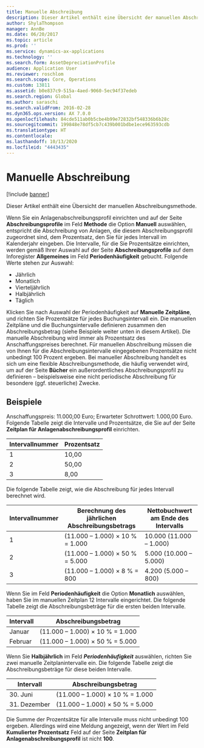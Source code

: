 ```yaml
---
title: Manuelle Abschreibung
description: Dieser Artikel enthält eine Übersicht der manuellen Abschreibungsmethode.
author: ShylaThompson
manager: AnnBe
ms.date: 06/20/2017
ms.topic: article
ms.prod: ''
ms.service: dynamics-ax-applications
ms.technology: ''
ms.search.form: AssetDepreciationProfile
audience: Application User
ms.reviewer: roschlom
ms.search.scope: Core, Operations
ms.custom: 13811
ms.assetid: b0e837c9-515a-4aed-9060-5ec94f37edeb
ms.search.region: Global
ms.author: saraschi
ms.search.validFrom: 2016-02-28
ms.dyn365.ops.version: AX 7.0.0
ms.openlocfilehash: 84cde511ab0b5cbe4b99e72832bf548336b6b28c
ms.sourcegitcommit: 199848e78df5cb7c439b001bdbe1ece963593cdb
ms.translationtype: HT
ms.contentlocale: 
ms.lasthandoff: 10/13/2020
ms.locfileid: "4443435"
---
```

# <a name="manual-depreciation"></a>Manuelle Abschreibung

[!include [banner](../includes/banner.md)]

Dieser Artikel enthält eine Übersicht der manuellen Abschreibungsmethode.

Wenn Sie ein Anlagenabschreibungsprofil einrichten und auf der Seite **Abschreibungsprofile** im Feld **Methode** die Option **Manuell** auswählen, entspricht die Abschreibung von Anlagen, die diesem Abschreibungsprofil zugeordnet sind, dem Prozentsatz, den Sie für jedes Intervall im Kalenderjahr eingeben. Die Intervalle, für die Sie Prozentsätze einrichten, werden gemäß Ihrer Auswahl auf der Seite **Abschreibungsprofile** auf dem Inforegister **Allgemeines** im Feld **Periodenhäufigkeit** gebucht. Folgende Werte stehen zur Auswahl:

-   Jährlich
-   Monatlich
-   Vierteljährlich
-   Halbjährlich
-   Täglich

Klicken Sie nach Auswahl der Periodenhäufigkeit auf **Manuelle Zeitpläne**, und richten Sie Prozentsätze für jedes Buchungsintervall ein. Die manuellen Zeitpläne und die Buchungsintervalle definieren zusammen den Abschreibungsbetrag (siehe Beispiele weiter unten in diesem Artikel). Die manuelle Abschreibung wird immer als Prozentsatz des Anschaffungspreises berechnet. Für manuellen Abschreibung müssen die von Ihnen für die Abschreibungsintervalle eingegebenen Prozentsätze nicht unbedingt 100 Prozent ergeben. Bei manueller Abschreibung handelt es sich um eine flexible Abschreibungsmethode, die häufig verwendet wird, um auf der Seite **Bücher** ein außerordentliches Abschreibungsprofil zu definieren – beispielsweise eine nicht periodische Abschreibung für besondere (ggf. steuerliche) Zwecke.

## <a name="examples"></a>Beispiele
Anschaffungspreis: 11.000,00 Euro; Erwarteter Schrottwert: 1.000,00 Euro. Folgende Tabelle zeigt die Intervalle und Prozentsätze, die Sie auf der Seite **Zeitplan für Anlagenabschreibungsprofil** einrichten.

| Intervallnummer | Prozentsatz |
|-----------------|------------|
| 1               | 10,00      |
| 2               | 50,00      |
| 3               | 8,00       |

Die folgende Tabelle zeigt, wie die Abschreibung für jedes Intervall berechnet wird.

|  Intervallnummer | Berechnung des jährlichen Abschreibungsbetrags | Nettobuchwert am Ende des Intervalls |
|------------------|-----------------------------------------------|-------------------------------------------|
| 1                | (11.000 – 1.000) × 10 % = 1.000                | 10.000 (11.000 – 1.000)                   |
| 2                | (11.000 – 1.000) × 50 % = 5.000                | 5.000 (10.000 – 5.000)                    |
| 3                | (11.000 – 1.000) × 8 % = 800                   | 4.200 (5.000 – 800)                       |

Wenn Sie im Feld **Periodenhäufigkeit** die Option **Monatlich** auswählen, haben Sie im manuellen Zeitplan 12 Intervalle eingerichtet. Die folgende Tabelle zeigt die Abschreibungsbeträge für die ersten beiden Intervalle.

| Intervall | Abschreibungsbetrag            |
|----------|--------------------------------|
| Januar  | (11.000 – 1.000) × 10 % = 1.000 |
| Februar | (11.000 – 1.000) × 50 % = 5.000 |

Wenn Sie <strong>Halbjährlich</strong> im Feld *<strong><em>Periodenhäufigkeit</em>*</strong> auswählen, richten Sie zwei manuelle Zeitplanintervalle ein. Die folgende Tabelle zeigt die Abschreibungsbeträge für diese beiden Intervalle.

| Intervall    | Abschreibungsbetrag            |
|-------------|--------------------------------|
| 30. Juni     | (11.000 – 1.000) × 10 % = 1.000 |
| 31. Dezember | (11.000 – 1.000) × 50 % = 5.000 |

Die Summe der Prozentsätze für alle Intervalle muss nicht unbedingt 100 ergeben. Allerdings wird eine Meldung angezeigt, wenn der Wert im Feld **Kumulierter Prozentsatz** Feld auf der Seite **Zeitplan für Anlagenabschreibungsprofil** ist nicht **100**.



